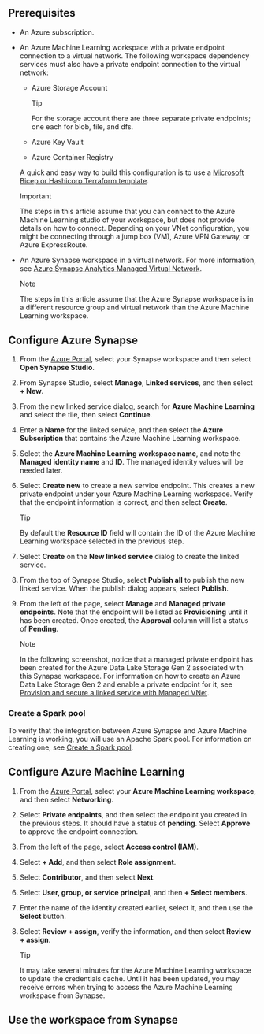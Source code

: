 
#

## Prerequisites

* An Azure subscription.
* An Azure Machine Learning workspace with a private endpoint connection to a virtual network. The following workspace dependency services must also have a private endpoint connection to the virtual network:

    * Azure Storage Account

        > [!TIP]
        > For the storage account there are three separate private endpoints; one each for blob, file, and dfs.

    * Azure Key Vault
    * Azure Container Registry

    A quick and easy way to build this configuration is to use a [Microsoft Bicep or Hashicorp Terraform template](tutorial-create-secure-workspace-template.md).

    > [!IMPORTANT]
    > The steps in this article assume that you can connect to the Azure Machine Learning studio of your workspace, but does not provide details on how to connect. Depending on your VNet configuration, you might be connecting through a jump box (VM), Azure VPN Gateway, or Azure ExpressRoute.

* An Azure Synapse workspace in a virtual network. For more information, see [Azure Synapse Analytics Managed Virtual Network](/azure/synapse-analytics/security/synapse-workspace-managed-vnet).

    > [!NOTE]
    > The steps in this article assume that the Azure Synapse workspace is in a different resource group and virtual network than the Azure Machine Learning workspace.


## Configure Azure Synapse

1. From the [Azure Portal](https://portal.azure.com), select your Synapse workspace and then select __Open Synapse Studio__.
1. From Synapse Studio, select __Manage__, __Linked services__, and then select __+ New__.
1. From the new linked service dialog, search for __Azure Machine Learning__ and select the tile, then select __Continue__.
1. Enter a __Name__ for the linked service, and then select the __Azure Subscription__ that contains the Azure Machine Learning workspace.
1. Select the __Azure Machine Learning workspace name__, and note the __Managed identity name__ and __ID__. The managed identity values will be needed later.
1. Select __Create new__ to create a new service endpoint. This creates a new private endpoint under your Azure Machine Learning workspace. Verify that the endpoint information is correct, and then select __Create__.

    > [!TIP]
    > By default the __Resource ID__ field will contain the ID of the Azure Machine Learning workspace selected in the previous step.

1. Select __Create__ on the __New linked service__ dialog to create the linked service.
1. From the top of Synapse Studio, select __Publish all__ to publish the new linked service. When the publish dialog appears, select __Publish__.
1. From the left of the page, select __Manage__ and __Managed private endpoints__. Note that the endpoint will be listed as __Provisioning__ until it has been created. Once created, the __Approval__ column will list a status of __Pending__.

    > [!NOTE]
    > In the following screenshot, notice that a managed private endpoint has been created for the Azure Data Lake Storage Gen 2 associated with this Synapse workspace. For information on how to create an Azure Data Lake Storage Gen 2 and enable a private endpoint for it, see [Provision and secure a linked service with Managed VNet](/azure/synapse-analytics/data-integration/linked-service).

### Create a Spark pool

To verify that the integration between Azure Synapse and Azure Machine Learning is working, you will use an Apache Spark pool. For information on creating one, see [Create a Spark pool](/azure/synapse-analytics/quickstart-create-apache-spark-pool-portal).

## Configure Azure Machine Learning

1. From the [Azure Portal](https://portal.azure.com), select your __Azure Machine Learning workspace__, and then select __Networking__.
1. Select __Private endpoints__, and then select the endpoint you created in the previous steps. It should have a status of __pending__. Select __Approve__ to approve the endpoint connection.
1. From the left of the page, select __Access control (IAM)__.
1. Select __+ Add__, and then select __Role assignment__.
1. Select __Contributor__, and then select __Next__.
1. Select __User, group, or service principal__, and then __+ Select members__.
1. Enter the name of the identity created earlier, select it, and then use the __Select__ button.
1. Select __Review + assign__, verify the information, and then select __Review + assign__.

    > [!TIP]
    > It may take several minutes for the Azure Machine Learning workspace to update the credentials cache. Until it has been updated, you may receive errors when trying to access the Azure Machine Learning workspace from Synapse.

## Use the workspace from Synapse


